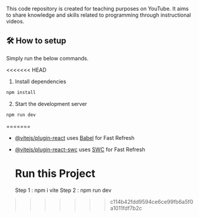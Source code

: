 This code repository is created for teaching purposes on YouTube. It aims to share knowledge and skills related to programming through instructional videos.

## 🛠 How to setup

Simply run the below commands.

<<<<<<< HEAD
1. Install dependencies
```sh
npm install
```

2. Start the development server
```sh
npm run dev
```
=======
- [@vitejs/plugin-react](https://github.com/vitejs/vite-plugin-react/blob/main/packages/plugin-react/README.md) uses [Babel](https://babeljs.io/) for Fast Refresh
- [@vitejs/plugin-react-swc](https://github.com/vitejs/vite-plugin-react-swc) uses [SWC](https://swc.rs/) for Fast Refresh

  # Run this Project
  Step 1 : npm i vite
  Step 2 : npm run dev
  
>>>>>>> c114b42fdd9594ce6ce99fb6a5f0a1011fdf7b2c
